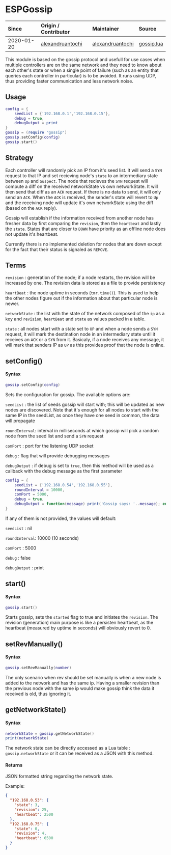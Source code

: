 # ESPGossip

| Since  | Origin / Contributor  | Maintainer  | Source  |
| :----- | :-------------------- | :---------- | :------ |
| 2020-01-20 | [alexandruantochi](https://github.com/alexandruantochi) | [alexandruantochi](https://github.com/alexandruantochi) | [gossip.lua](../../lua_modules/gossip/gossip.lua) |


This module is based on the gossip protocol and usefull for use cases when multiple controllers are on the same network and they need to know about each other's state or when a single point of failure (such as an entity that queries each controller in particular) is to be avoided. It runs using UDP, thus providing faster communication and less network noise. 

## Usage
```lua
config = {
    seedList = {'192.168.0.1','192.168.0.15'},
    debug = true,
    debugOutput = print
}
gossip = (require "gossip")
gossip.setConfig(config)
gossip.start()
```

## Strategy

Each controller will randomly pick an IP from it's seed list. It will send a `SYN` request to that IP and set recieving node's `state` to an intermediary state between `Up` and `Suspect`. The node that recieves the `SYN` request will compute a diff on the received networkState vs own networkState. It will then send that diff as an `ACK` request. If there is no data to send, it will only send an `ACK`. When the `ACK` is received, the sender's state will revert to `Up` and the receiving node will update it's own networkState using the diff (based on the `ACK` reply).

Gossip will establish if the information received from another node has fresher data by first comparing the `revision`, then the `heartbeat` and lastly the `state`. States that are closer to `DOWN` have priority as an offline node does not update it's heartbeat.

Currently there is no implemented deletion for nodes that are down except for the fact that their status is signaled as `REMOVE`.

## Terms

`revision` : generation of the node; if a node restarts, the revision will be increased by one. The revision data is stored as a file to provide persistency

`heartBeat` : the node uptime in seconds (`tmr.time()`). This is used to help the other nodes figure out if the information about that particular node is newer. 

`networkState` : the list with the state of the network composed of the `ip` as a key and `revision`, `heartBeat` and `state` as values packed in a table.

`state` : all nodes start with a state set to `UP` and when a node sends a `SYN` request, it will mark the destination node in an intermediary state until it receives an `ACK` or a `SYN` from it. Basicaly, if a node receives any message, it will mark that senders IP as `UP` as this provides proof that the node is online. 


## setConfig()
#### Syntax
```lua
gossip.setConfig(config)
```

Sets the configuration for gossip. The available options are:

`seedList` : the list of seeds gossip will start with; this will be updated as new nodes are discovered. Note that it's enough for all nodes to start with the same IP in the seedList, as once they have one seed in common, the data will propagate

`roundInterval`: interval in milliseconds at which gossip will pick a random node from the seed list and send a `SYN` request

`comPort` : port for the listening UDP socket

`debug` : flag that will provide debugging messages

`debugOutput` : if debug is set to `true`, then this method will be used as a callback with the debug message as the first parameter

```lua
config = {
    seedList = {'192.168.0.54','192.168.0.55'},
    roundInterval = 10000,
    comPort = 5000,
    debug = true,
    debugOutput = function(message) print('Gossip says: '..message); end
}
```

If any of them is not provided, the values will default:

`seedList` : nil

`roundInterval`: 10000 (10 seconds)

`comPort` : 5000

`debug` : false

`debugOutput` : print

## start()

#### Syntax
```lua
gossip.start()
```

Starts gossip, sets the `started` flag to true and initiates the `revision`. The revision (generation) main purpose is like a persisten heartbeat, as the heartbeat (measured by uptime in seconds) will obviously revert to 0. 

## setRevManually()

#### Syntax

```lua
gossip.setRevManually(number)
```

The only scenario when rev should be set manually is when a new node is added to the network and has the same ip. Having a smaller revision than the previous node with the same ip would make gossip think the data it received is old, thus ignoring it.

## getNetworkState()

#### Syntax

```lua
networkState = gossip.getNetworkState()
print(networkState)
```

The network state can be directly accessed as a Lua table : `gossip.networkState` or it can be received as a JSON with this method.

#### Returns

JSON formatted string regarding the network state.

Example:

```JSON
{
  "192.168.0.53": {
    "state": 3,
    "revision": 25,
    "heartbeat": 2500
  },
  "192.168.0.75": {
    "state": 0,
    "revision": 4,
    "heartbeat": 6500
  }
}
```

